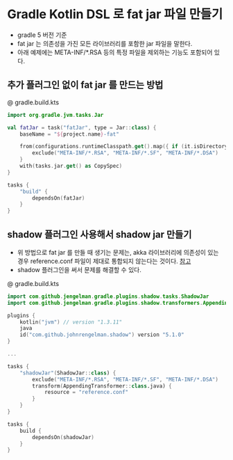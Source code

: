 # Gradle Kotlin DSL 로 fat jar 파일 만들기
* gradle 5 버전 기준
* fat jar 는 의존성을 가진 모든 라이브러리를 포함한 jar 파일을 말한다.
* 아래 예제에는 META-INF/*.RSA 등의 특정 파일을 제외하는 기능도 포함되어 있다.

## 추가 플러그인 없이 fat jar 를 만드는 방법

@ gradle.build.kts
```kotlin
import org.gradle.jvm.tasks.Jar

val fatJar = task("fatJar", type = Jar::class) {
    baseName = "${project.name}-fat"

    from(configurations.runtimeClasspath.get().map({ if (it.isDirectory) it else zipTree(it) })) {
        exclude("META-INF/*.RSA", "META-INF/*.SF", "META-INF/*.DSA")
    }
    with(tasks.jar.get() as CopySpec)
}

tasks {
    "build" {
        dependsOn(fatJar)
    }
}
```

## shadow 플러그인 사용해서 shadow jar 만들기

* 위 방법으로 fat jar 를 만들 때 생기는 문제는, akka 라이브러리에 의존성이 있는 경우 reference.conf 파일이 제대로 통합되지 않는다는 것이다. [참고](https://doc.akka.io/docs/akka/snapshot/additional/packaging.html#gradle-the-jar-task-from-the-java-plugin)
* shadow 플러그인을 써서 문제를 해결할 수 있다.

@ gradle.build.kts
```kotlin
import com.github.jengelman.gradle.plugins.shadow.tasks.ShadowJar
import com.github.jengelman.gradle.plugins.shadow.transformers.AppendingTransformer

plugins {
    kotlin("jvm") // version "1.3.11"
    java
    id("com.github.johnrengelman.shadow") version "5.1.0"
}

...

tasks {
    "shadowJar"(ShadowJar::class) {
        exclude("META-INF/*.RSA", "META-INF/*.SF", "META-INF/*.DSA")
        transform(AppendingTransformer::class.java) {
            resource = "reference.conf"
        }
    }
}

tasks {
    build {
        dependsOn(shadowJar)
    }
}
```